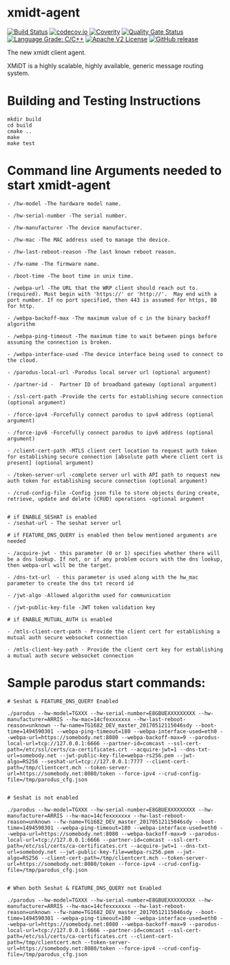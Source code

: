 <!--
SPDX-FileCopyrightText: 2016-2021 Comcast Cable Communications Management, LLC
SPDX-License-Identifier: Apache-2.0
-->
# xmidt-agent

[![Build Status](https://github.com/xmidt-org/xmidt-agent/workflows/CI/badge.svg)](https://github.com/xmidt-org/xmidt-agent/actions)
[![codecov.io](http://codecov.io/github/xmidt-org/xmidt-agent/coverage.svg?branch=master)](http://codecov.io/github/xmidt-org/xmidt-agent?branch=master)
[![Coverity](https://img.shields.io/coverity/scan/11192.svg)](https://scan.coverity.com/projects/comcast-xmidt-agent)
[![Quality Gate Status](https://sonarcloud.io/api/project_badges/measure?project=xmidt-org_parodus&metric=alert_status)](https://sonarcloud.io/dashboard?id=xmidt-org_parodus)
[![Language Grade: C/C++](https://img.shields.io/lgtm/grade/cpp/g/xmidt-org/xmidt-agent.svg?logo=lgtm&logoWidth=18)](https://lgtm.com/projects/g/xmidt-org/xmidt-agent/context:cpp)
[![Apache V2 License](http://img.shields.io/badge/license-Apache%20V2-blue.svg)](https://github.com/xmidt-org/xmidt-agent/blob/master/LICENSE)
[![GitHub release](https://img.shields.io/github/release/xmidt-org/xmidt-agent.svg)](CHANGELOG.md)


The new xmidt client agent.

XMiDT is a highly scalable, highly available, generic message routing system.

# Building and Testing Instructions

```
mkdir build
cd build
cmake ..
make
make test
```
# Command line Arguments needed to start xmidt-agent

```
- /hw-model -The hardware model name.

- /hw-serial-number -The serial number.

- /hw-manufacturer -The device manufacturer.

- /hw-mac -The MAC address used to manage the device.

- /hw-last-reboot-reason -The last known reboot reason.

- /fw-name -The firmware name.

- /boot-time -The boot time in unix time.

- /webpa-url -The URL that the WRP client should reach out to. (required). Must begin with 'https://' or 'http://'.  May end with a port number. If no port specified, then 443 is assumed for https, 80 for http.

- /webpa-backoff-max -The maximum value of c in the binary backoff algorithm

- /webpa-ping-timeout -The maximum time to wait between pings before assuming the connection is broken.

- /webpa-interface-used -The device interface being used to connect to the cloud.

- /parodus-local-url -Parodus local server url (optional argument)

- /partner-id -  Partner ID of broadband gateway (optional argument)

- /ssl-cert-path -Provide the certs for establishing secure connection (optional argument)

- /force-ipv4 -Forcefully connect parodus to ipv4 address (optional argument)

- /force-ipv6 -Forcefully connect parodus to ipv6 address (optional argument)

- /client-cert-path -MTLS client cert location to request auth token for establishing secure connection [absolute path where client cert is present] (optional argument)

- /token-server-url -complete server url with API path to request new auth token for establishing secure connection (optional argument)

- /crud-config-file -Config json file to store objects during create, retrieve, update and delete (CRUD) operations -optional argument 


# if ENABLE_SESHAT is enabled
- /seshat-url - The seshat server url 

# if FEATURE_DNS_QUERY is enabled then below mentioned arguments are needed

- /acquire-jwt - this parameter (0 or 1) specifies whether there will be a dns lookup. If not, or if any problem occurs with the dns lookup, then webpa-url will be the target. 

- /dns-txt-url  - this parameter is used along with the hw_mac parameter to create the dns txt record id

- /jwt-algo -Allowed algorithm used for communication

- /jwt-public-key-file -JWT token validation key

# if ENABLE_MUTUAL_AUTH is enabled

- /mtls-client-cert-path - Provide the client cert for establishing a mutual auth secure websocket connection

- /mtls-client-key-path - Provide the client cert key for establishing a mutual auth secure websocket connection

```

# Sample parodus start commands:

```
# Seshat & FEATURE_DNS_QUERY Enabled

./parodus --hw-model=TGXXX --hw-serial-number=E8GBUEXXXXXXXXX --hw-manufacturer=ARRIS --hw-mac=14cfexxxxxxx --hw-last-reboot-reason=unknown --fw-name=TG1682_DEV_master_20170512115046sdy --boot-time=1494590301 --webpa-ping-timeout=180 --webpa-interface-used=eth0 --webpa-url=https://somebody.net:8080 --webpa-backoff-max=9 --parodus-local-url=tcp://127.0.0.1:6666 --partner-id=comcast --ssl-cert-path=/etc/ssl/certs/ca-certificates.crt --acquire-jwt=1 --dns-txt-url=somebody.net --jwt-public-key-file=webpa-rs256.pem --jwt-algo=RS256 --seshat-url=tcp://127.0.0.1:7777 --client-cert-path=/tmp/clientcert.mch --token-server-url=https://somebody.net:8080/token --force-ipv4 --crud-config-file=/tmp/parodus_cfg.json


# Seshat is not enabled

./parodus --hw-model=TGXXX --hw-serial-number=E8GBUEXXXXXXXXX --hw-manufacturer=ARRIS --hw-mac=14cfexxxxxxx --hw-last-reboot-reason=unknown --fw-name=TG1682_DEV_master_20170512115046sdy --boot-time=1494590301 --webpa-ping-timeout=180 --webpa-interface-used=eth0 --webpa-url=https://somebody.net:8080 --webpa-backoff-max=9 --parodus-local-url=tcp://127.0.0.1:6666 --partner-id=comcast --ssl-cert-path=/etc/ssl/certs/ca-certificates.crt --acquire-jwt=1 --dns-txt-url=somebody.net --jwt-public-key-file=webpa-rs256.pem --jwt-algo=RS256 --client-cert-path=/tmp/clientcert.mch --token-server-url=https://somebody.net:8080/token --force-ipv4 --crud-config-file=/tmp/parodus_cfg.json


# When both Seshat & FEATURE_DNS_QUERY not Enabled

./parodus --hw-model=TGXXX --hw-serial-number=E8GBUEXXXXXXXXX --hw-manufacturer=ARRIS --hw-mac=14cfexxxxxxx --hw-last-reboot-reason=unknown --fw-name=TG1682_DEV_master_20170512115046sdy --boot-time=1494590301 --webpa-ping-timeout=180 --webpa-interface-used=eth0 --webpa-url=https://somebody.net:8080 --webpa-backoff-max=9 --parodus-local-url=tcp://127.0.0.1:6666 --partner-id=comcast --ssl-cert-path=/etc/ssl/certs/ca-certificates.crt --client-cert-path=/tmp/clientcert.mch --token-server-url=https://somebody.net:8080/token --force-ipv4 --crud-config-file=/tmp/parodus_cfg.json

```

